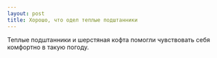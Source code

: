 ```yaml
---
layout: post
title: Хорошо, что одел теплые подштанники
---
```

Теплые подштанники и шерстяная кофта помогли чувствовать себя комфортно в такую погоду.
